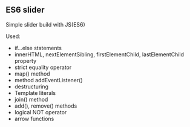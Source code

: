 ## ES6 slider

Simple slider build with JS(ES6)

Used:

-   if...else statements
-   innerHTML, nextElementSibling, firstElementChild, lastElementChild property
-   strict equality operator
-   map() method
-   method addEventListener()
-   destructuring
-   Template literals
-   join() method
-   add(), remove() methods
-   logical NOT operator
-   arrow functions
